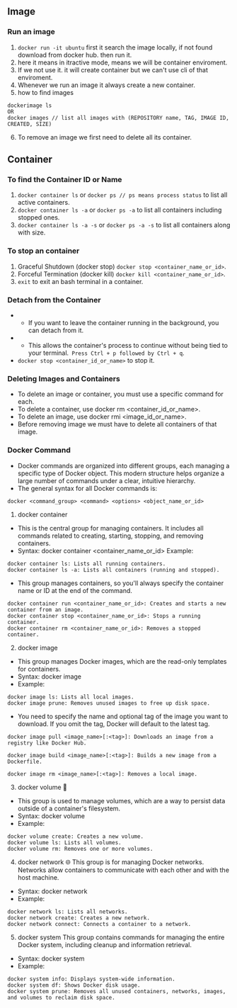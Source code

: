 ## Image
### Run an image
1. `docker run -it ubuntu` first it search the image locally, if not found download from docker hub. then run it.
2.  here it means in itractive mode, means we will be container enviroment.
3.  If we not use it. it will create container but we can't use cli of that enviroment.
4.  Whenever we run an image it always create a new container.
5.  how to find images
```
dockerimage ls
OR
docker images // list all images with (REPOSITORY name, TAG, IMAGE ID, CREATED, SIZE)
```
6. To remove an image we first need to delete all its container.

## Container
### To find the Container ID or Name
1. `docker container ls` or `docker ps // ps means process status` to list all active containers.
2. `docker container ls -a` or `docker ps -a` to list all containers including stopped ones.
3. `docker container ls -a -s` or `docker ps -a -s` to list all containers along with size.

### To stop an container
1. Graceful Shutdown (docker stop) `docker stop <container_name_or_id>`.
2. Forceful Termination (docker kill) `docker kill <container_name_or_id>`.
3. `exit` to exit an bash terminal in a container.

### Detach from the Container
+ + If you want to leave the container running in the background, you can detach from it.
+ + This allows the container's process to continue without being tied to your terminal.`
Press Ctrl + p followed by Ctrl + q`.
+ `docker stop <container_id_or_name>` to stop it.
### Deleting Images and Containers
+ To delete an image or container, you must use a specific command for each.
+ To delete a container, use docker rm <container_id_or_name>.
+ To delete an image, use docker rmi <image_id_or_name>.
+ Before removing image we must have to delete all containers of that image.

### Docker Command 
+ Docker commands are organized into different groups, each managing a specific type of Docker object. This modern structure helps organize a large number of commands under a clear, intuitive hierarchy.
+ The general syntax for all Docker commands is:
```
docker <command_group> <command> <options> <object_name_or_id>
```

1. docker container 
+ This is the central group for managing containers. It includes all commands related to creating, starting, stopping, and removing containers.
+ Syntax: docker container <command> <container_name_or_id>
Example:
```
docker container ls: Lists all running containers.
docker container ls -a: Lists all containers (running and stopped).
```
+ This group manages containers, so you'll always specify the container name or ID at the end of the command.
```
docker container run <container_name_or_id>: Creates and starts a new container from an image.
docker container stop <container_name_or_id>: Stops a running container.
docker container rm <container_name_or_id>: Removes a stopped container.
```
2. docker image
+ This group manages Docker images, which are the read-only templates for containers.
+ Syntax: docker image <command>
+ Example:
```
docker image ls: Lists all local images.
docker image prune: Removes unused images to free up disk space.
```
+ You need to specify the name and optional tag of the image you want to download. If you omit the tag, Docker will default to the latest tag.
```
docker image pull <image_name>[:<tag>]: Downloads an image from a registry like Docker Hub.

docker image build <image_name>[:<tag>]: Builds a new image from a Dockerfile.

docker image rm <image_name>[:<tag>]: Removes a local image.

```
3. docker volume 💾
+ This group is used to manage volumes, which are a way to persist data outside of a container's filesystem.
+ Syntax: docker volume <command>
+ Example:
```
docker volume create: Creates a new volume.
docker volume ls: Lists all volumes.
docker volume rm: Removes one or more volumes.
```
4. docker network 🌐
This group is for managing Docker networks. Networks allow containers to communicate with each other and with the host machine.
+ Syntax: docker network <command>
+ Example:
```
docker network ls: Lists all networks.
docker network create: Creates a new network.
docker network connect: Connects a container to a network.
```
5. docker system
This group contains commands for managing the entire Docker system, including cleanup and information retrieval.
+ Syntax: docker system <command>
+ Example:
```
docker system info: Displays system-wide information.
docker system df: Shows Docker disk usage.
docker system prune: Removes all unused containers, networks, images, and volumes to reclaim disk space.
```

